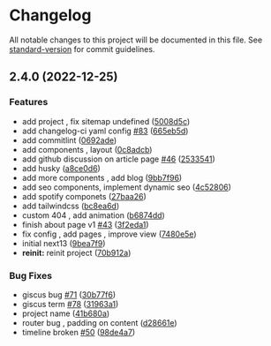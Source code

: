 # Changelog

All notable changes to this project will be documented in this file. See [standard-version](https://github.com/conventional-changelog/standard-version) for commit guidelines.

## 2.4.0 (2022-12-25)


### Features

* add  project , fix sitemap undefined ([5008d5c](https://github.com/fiqryq/fiqry.dev/commit/5008d5c538b4f43722c0927d04d13af1162d87c4))
* add changelog-ci yaml config [#83](https://github.com/fiqryq/fiqry.dev/issues/83) ([665eb5d](https://github.com/fiqryq/fiqry.dev/commit/665eb5de348cb446644152aceb9ffbc86f044e37))
* add commitlint ([0692ade](https://github.com/fiqryq/fiqry.dev/commit/0692ade15aa08ad7e3ad744517ec80e39090c8e4))
* add components , layout ([0c8adcb](https://github.com/fiqryq/fiqry.dev/commit/0c8adcb62994b1f3452f4b1745b31d9b85508f4e))
* add github discussion on article page [#46](https://github.com/fiqryq/fiqry.dev/issues/46) ([2533541](https://github.com/fiqryq/fiqry.dev/commit/253354198d50e776c339bb5e3044a489387dea6f))
* add husky ([a8ce0d6](https://github.com/fiqryq/fiqry.dev/commit/a8ce0d6f0661bc278a7471ad88ade4776f612c5d))
* add more components , add blog ([9bb7f96](https://github.com/fiqryq/fiqry.dev/commit/9bb7f9603ecb0b0dede427317b2a74c99d1287ad))
* add seo components, implement dynamic seo ([4c52806](https://github.com/fiqryq/fiqry.dev/commit/4c528061130e209a12cc9ab83c9c4d2a40def661))
* add spotify componets ([27baa26](https://github.com/fiqryq/fiqry.dev/commit/27baa261e85717aed0db7983b4caf6cf3d4e9e5c))
* add tailwindcss ([bc8ea6d](https://github.com/fiqryq/fiqry.dev/commit/bc8ea6dc230f6bec766beab9c93110db4e627c60))
* custom 404 , add animation ([b6874dd](https://github.com/fiqryq/fiqry.dev/commit/b6874ddd31bf9f0c684fd265fe4860879ac97aaf))
* finish about page v1 [#43](https://github.com/fiqryq/fiqry.dev/issues/43) ([3f2eda1](https://github.com/fiqryq/fiqry.dev/commit/3f2eda16319e766ebe1135b06bc21ca7f38ca224))
* fix config , add pages , improve view ([7480e5e](https://github.com/fiqryq/fiqry.dev/commit/7480e5e8b1b20e17b80b685a0f1fb7bbc2a042d3))
* initial next13 ([9bea7f9](https://github.com/fiqryq/fiqry.dev/commit/9bea7f9c4ef2454b0a36b78a261fcb3f6cdc1acf))
* **reinit:** reinit project ([70b912a](https://github.com/fiqryq/fiqry.dev/commit/70b912a1b7f96b5fd246043b890259a29859c74c))


### Bug Fixes

* giscus bug [#71](https://github.com/fiqryq/fiqry.dev/issues/71) ([30b77f6](https://github.com/fiqryq/fiqry.dev/commit/30b77f610a6283cbb5fd7e8afada2e0001826d93))
* giscus term [#78](https://github.com/fiqryq/fiqry.dev/issues/78) ([31963a1](https://github.com/fiqryq/fiqry.dev/commit/31963a1f539cee1a2813ec1db38e6d39e628b963))
* project name ([41b680a](https://github.com/fiqryq/fiqry.dev/commit/41b680a3190b6814df0c8cfc6bafacc5eaec7918))
* router bug , padding on content ([d28661e](https://github.com/fiqryq/fiqry.dev/commit/d28661edb8bf8851d6016ce9a44a176f5ddcaa23))
* timeline broken [#50](https://github.com/fiqryq/fiqry.dev/issues/50) ([98de4a7](https://github.com/fiqryq/fiqry.dev/commit/98de4a76e4cedb1d3f305a669508e5ec6ef4dff6))
